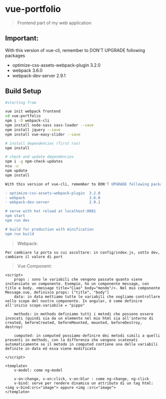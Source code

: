 # vue-portfolio

> Frontend part of my web application

## Important:

With this version of vue-cli, remember to DON'T UPGRADE following packages

- optimize-css-assets-webpack-plugin  3.2.0 
- webpack                             3.6.0 
- webpack-dev-server                  2.9.1 

## Build Setup

``` bash
#starting from

vue init webpack frontend
cd vue-portfolio
npm i -D webpack-cli
npm install node-sass sass-loader --save
npm install jquery --save
npm install vue-easy-slider --save

# install dependencies (first run)
npm install

# check and update dependencies
npm i -g npm-check-updates
ncu -u
npm update
npm install

With this version of vue-cli, remember to DON'T UPGRADE following packages

- optimize-css-assets-webpack-plugin  3.2.0 
- webpack                             3.6.0 
- webpack-dev-server                  2.9.1 

# serve with hot reload at localhost:8081
npm start
npm run dev

# build for production with minification
npm run build
```

> Webpack:

	Per cambiare la porta su cui ascoltare: in config/index.js, sotto dev, cambiare il valore di port

> Vue Component:

	<script>
		props : sono le variabili che vengono passate quanto viene instanziato un componente. Esempio, ho un componente message, con title e body. <message title="Ciao" body="mondo"/>. Nel mio componente Message.vue, definisco props: ["title", "body"]
		data: in data mettiamo tutte le variabili che vogliamo controllare nello scope del nostro componente. In angular, è come definire all'inizio scope.variabile = "pippo"

		methods: in methods definiamo tutti i metodi che possono essere invocati (quindi sia da un elemento nel mio html sia all'interno di created, beforeCreated, beforeMounted, mounted, beforeDestroy, destroy)

		computed: in computed possiamo definire dei metodi simili a quelli presenti in methods, con la differenza che vengono scatenati automaticamente se il metodo in computed contiene una delle variabili definite in data ed essa viene modificata

	</script>

	<template>
		v-model: come ng-model
	
		v-on:change, v-on:click, v-on:blur : come ng-change, ng-click
		v-bind: serve per rendere dinamico un attributo di un tag html: <img v-bind:src="image"> oppure <img :src="image">
	</template>
